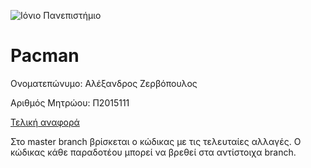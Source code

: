 ![Ιόνιο Πανεπιστήμιο](https://raw.githubusercontent.com/courses-ionio/projects/master/tweetSentimentStreamGlobe/screenshots/logo-ionio-black-150x150.jpg)

# Pacman

Ονοματεπώνυμο: Αλέξανδρος Ζερβόπουλος

Αριθμός Μητρώου: Π2015111

[Τελική αναφορά](https://p15zerv.github.io/MM-Report/)

Στο master branch βρίσκεται ο κώδικας με τις τελευταίες αλλαγές. Ο κώδικας κάθε παραδοτέου μπορεί να βρεθεί στα αντίστοιχα branch.
